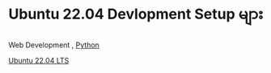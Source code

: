 ﻿# Ubuntu 22.04 Devlopment Setup များ
Web Development , [Python ](https://github.com/kyawkoko232/Ubuntu-Development-Setup/blob/master/Python.md "Python ")



<a href="https://app.gitbook.com/s/avtZZxa6PIXVrf8q0Us9/" target="_blank">Ubuntu 22.04 LTS</a>

